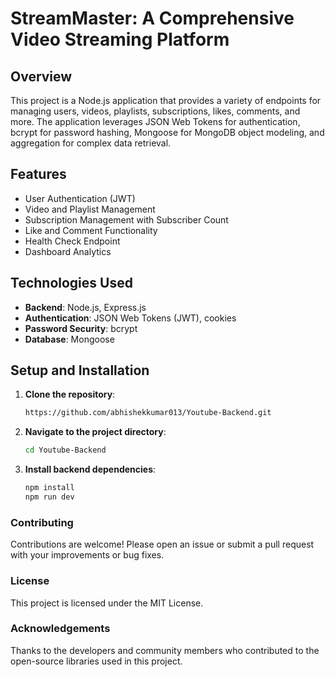 # StreamMaster: A Comprehensive Video Streaming Platform

## Overview
This project is a Node.js application that provides a variety of endpoints for managing users, videos, playlists, subscriptions, likes, comments, and more. The application leverages JSON Web Tokens for authentication, bcrypt for password hashing, Mongoose for MongoDB object modeling, and aggregation for complex data retrieval.

## Features
 - User Authentication (JWT)
 - Video and Playlist Management
 - Subscription Management with Subscriber Count
 - Like and Comment Functionality
 - Health Check Endpoint
 - Dashboard Analytics

## Technologies Used
- **Backend**: Node.js, Express.js
- **Authentication**: JSON Web Tokens (JWT), cookies
- **Password Security**: bcrypt
- **Database**: Mongoose



## Setup and Installation
1. **Clone the repository**:
   ```sh
   https://github.com/abhishekkumar013/Youtube-Backend.git
2. **Navigate to the project directory**:
   ```sh
   cd Youtube-Backend
3. **Install backend dependencies**:
   ```sh
   npm install
   npm run dev


### Contributing
Contributions are welcome! Please open an issue or submit a pull request with your improvements or bug fixes.

### License
This project is licensed under the MIT License.

### Acknowledgements
Thanks to the developers and community members who contributed to the open-source libraries used in this project.
